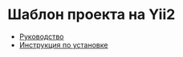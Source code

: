 Шаблон проекта на Yii2
===================

* [Руководство](common/docs/README.md)
* [Инструкция по установке](common/docs/install.md)
